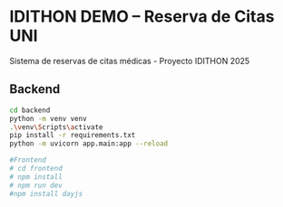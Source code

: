 # IDITHON DEMO – Reserva de Citas UNI
Sistema de reservas de citas médicas - Proyecto IDITHON 2025

## Backend
```bash
cd backend
python -m venv venv
.\venv\Scripts\activate
pip install -r requirements.txt
python -m uvicorn app.main:app --reload

#Frontend
# cd frontend
# npm install
# npm run dev
#npm install dayjs

